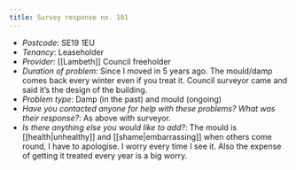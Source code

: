 ```yaml
---
title: Survey response no. 101
---
```


- *Postcode*: SE19 1EU 
- *Tenancy*: Leaseholder 
- *Provider*: [[Lambeth]] Council freeholder
- *Duration of problem*: Since I moved in 5 years ago. The mould/damp comes back every winter even if you treat it. Council surveyor came and said it’s the design of the building.
- *Problem type*: Damp (in the past) and mould (ongoing)
- *Have you contacted anyone for help with these problems? What was their response?*: As above with surveyor. 
- *Is there anything else you would like to add?*: The mould is [[health|unhealthy]] and [[shame|embarrassing]] when others come round, I have to apologise. I worry every time I see it. Also the expense of getting it treated every year is a big worry. 